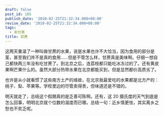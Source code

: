 ```yaml
---
draft: false
post_id: 105
publish_date: '2010-02-25T21:32:34.000+08:00'
revise_date: '2010-02-25T21:32:34.000+08:00'
tags:
  - 未分类
title: 甘蔗
---
```


这两天重温了一种叫做甘蔗的水果，说是水果也许不大恰当，因为食用的部分是茎，甚至我们并不是真的食用……但是不管怎么样，甘蔗真是美味啊。仔细一想自己都快两三年没有吃甘蔗了。到北京之后，连荔枝都只能吃冰冻过的了。还有黄皮果啊芒果什么的。虽然大部分热带水果在北京都能买到，但是显然都价高质劣了。

也许是从小就看惯了这些南方土产的缘故，在北京我最爱吃的水果都是北方产的：桃子、梨、苹果等。学校里边的尽管卖得贵，但味道还是不错的。

明天就走了，总结这个假期真的是乏善可陈啊。还有，这 20 摄氏度的天气到底是怎么回事，明明北京就个位数的温度而已哪。总结一句：近乡情更怯，其实离乡之愁也不贫乏呢。
